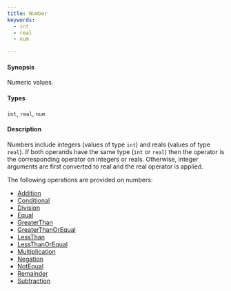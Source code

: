 ```yaml
---
title: Number
keywords:
  - int
  - real
  - num

---
```


#### Synopsis

Numeric values.

#### Types

`int`, `real`, `num`

#### Description

Numbers include integers (values of type `int`) and reals (values of type `real`). 
If both operands have the same type (`int` or `real`) then the operator is the corresponding operator on integers or reals. Otherwise, integer arguments are first converted to real and the real operator is applied.

The following operations are provided on numbers:
* [Addition](../../../../Rascal/Expressions/Values/Number/Addition)
* [Conditional](../../../../Rascal/Expressions/Values/Number/Conditional)
* [Division](../../../../Rascal/Expressions/Values/Number/Division)
* [Equal](../../../../Rascal/Expressions/Values/Number/Equal)
* [GreaterThan](../../../../Rascal/Expressions/Values/Number/GreaterThan)
* [GreaterThanOrEqual](../../../../Rascal/Expressions/Values/Number/GreaterThanOrEqual)
* [LessThan](../../../../Rascal/Expressions/Values/Number/LessThan)
* [LessThanOrEqual](../../../../Rascal/Expressions/Values/Number/LessThanOrEqual)
* [Multiplication](../../../../Rascal/Expressions/Values/Number/Multiplication)
* [Negation](../../../../Rascal/Expressions/Values/Number/Negation)
* [NotEqual](../../../../Rascal/Expressions/Values/Number/NotEqual)
* [Remainder](../../../../Rascal/Expressions/Values/Number/Remainder)
* [Subtraction](../../../../Rascal/Expressions/Values/Number/Subtraction)


